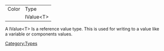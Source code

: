 |       |            |
|-------|------------|
| Color | Type       |
|       | IValue\<T> |

A IValue\<T> Is a reference value type. This is used for writing to a
value like a variable or components values.

[Category:Types](Category:Types "wikilink")